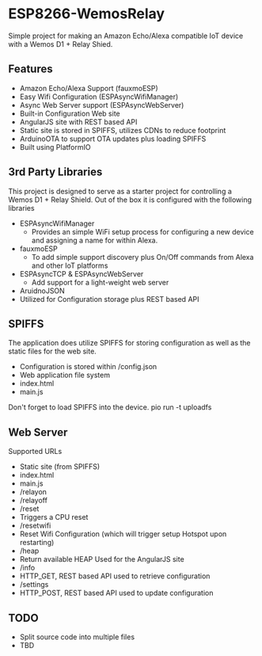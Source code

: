 # ESP8266-WemosRelay
Simple project for making an Amazon Echo/Alexa compatible IoT device with a Wemos D1 + Relay Shied.

Features
--------
* Amazon Echo/Alexa Support (fauxmoESP)
* Easy Wifi Configuration (ESPAsyncWifiManager)
* Async Web Server support (ESPAsyncWebServer)
 * Built-in Configuration Web site
 * AngularJS site with REST based API
 * Static site is stored in SPIFFS, utilizes CDNs to reduce footprint
* ArduinoOTA to support OTA updates plus loading SPIFFS
* Built using PlatformIO


3rd Party Libraries
-------------------
This project is designed to serve as a starter project for controlling a Wemos D1 + Relay Shield.  Out of the box it is configured with the following libraries
* ESPAsyncWifiManager
  * Provides an simple WiFi setup process for configuring a new device and assigning a name for within Alexa.
* fauxmoESP
  * To add simple support discovery plus On/Off commands from Alexa and other IoT platforms
* ESPAsyncTCP & ESPAsyncWebServer
  * Add support for a light-weight web server
* AruidnoJSON
 * Utilized for Configuration storage plus REST based API

SPIFFS
------
The application does utilize SPIFFS for storing configuration as well as the static files for the web site.

* Configuration is stored within /config.json
* Web application file system
 * index.html
 * main.js

Don't forget to load SPIFFS into the device.
pio run -t uploadfs

Web Server
----------
Supported URLs
* Static site (from SPIFFS)
 * index.html
 * main.js
* /relayon
* /relayoff
* /reset
 * Triggers a CPU reset
* /resetwifi
 * Reset Wifi Configuration (which will trigger setup Hotspot upon restarting)
* /heap
 * Return available HEAP
Used for the AngularJS site
* /info
 * HTTP_GET, REST based API used to retrieve configuration
* /settings
 * HTTP_POST, REST based API used to update configuration   

TODO
----
* Split source code into multiple files
* TBD
